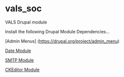 vals_soc
========

VALS Drupal module

Install the following Drupal Module Dependencies...

[Admin Menus] (https://drupal.org/project/admin_menu)

[Date Module](https://drupal.org/project/date)

[SMTP Module](https://drupal.org/project/smtp)

[CKEditor Module](https://drupal.org/project/ckeditor)



